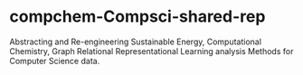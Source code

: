 # compchem-Compsci-shared-rep
Abstracting and Re-engineering Sustainable Energy, Computational Chemistry, Graph Relational Representational Learning analysis Methods for Computer Science data.
